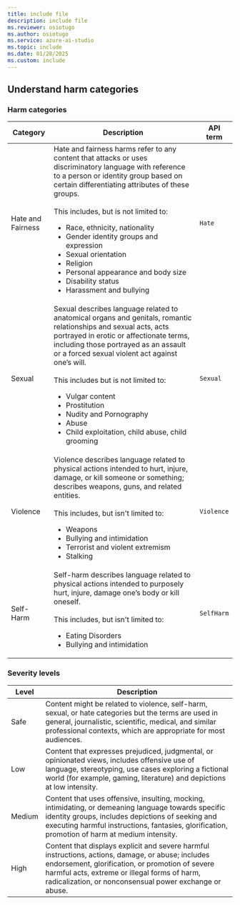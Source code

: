 ```yaml
---
title: include file
description: include file
ms.reviewer: osiotugo
ms.author: osiotugo
ms.service: azure-ai-studio
ms.topic: include
ms.date: 01/28/2025
ms.custom: include
---
```


## Understand harm categories

### Harm categories

| Category  | Description         |API term |
| --------- | ------------------- | --- |
| Hate and Fairness      | Hate and fairness harms refer to any content that attacks or uses discriminatory language with reference to a person or identity group based on certain differentiating attributes of these groups. <br><br>This includes, but is not limited to:<ul><li>Race, ethnicity, nationality</li><li>Gender identity groups and expression</li><li>Sexual orientation</li><li>Religion</li><li>Personal appearance and body size</li><li>Disability status</li><li>Harassment and bullying</li></ul> | `Hate` |
| Sexual  | Sexual describes language related to anatomical organs and genitals, romantic relationships and sexual acts, acts portrayed in erotic or affectionate terms, including those portrayed as an assault or a forced sexual violent act against one’s will. <br><br> This includes but is not limited to:<ul><li>Vulgar content</li><li>Prostitution</li><li>Nudity and Pornography</li><li>Abuse</li><li>Child exploitation, child abuse, child grooming</li></ul>   | `Sexual` |
| Violence  | Violence describes language related to physical actions intended to hurt, injure, damage, or kill someone or something; describes weapons, guns, and related entities. <br><br>This includes, but isn't limited to:  <ul><li>Weapons</li><li>Bullying and intimidation</li><li>Terrorist and violent extremism</li><li>Stalking</li></ul>  | `Violence` |
| Self-Harm  | Self-harm describes language related to physical actions intended to purposely hurt, injure, damage one’s body or kill oneself. <br><br> This includes, but isn't limited to: <ul><li>Eating Disorders</li><li>Bullying and intimidation</li></ul>  | `SelfHarm` |

### Severity levels 

| Level | Description |
| --- | ---|
|Safe |Content might be related to violence, self-harm, sexual, or hate categories but the terms are used in general, journalistic, scientific, medical, and similar professional contexts, which are appropriate for most audiences. |
|Low |Content that expresses prejudiced, judgmental, or opinionated views, includes offensive use of language, stereotyping, use cases exploring a fictional world (for example, gaming, literature) and depictions at low intensity.| 
|Medium |Content that uses offensive, insulting, mocking, intimidating, or demeaning language towards specific identity groups, includes depictions of seeking and executing harmful instructions, fantasies, glorification, promotion of harm at medium intensity. |
|High |Content that displays explicit and severe harmful instructions, actions, damage, or abuse; includes endorsement, glorification, or promotion of severe harmful acts, extreme or illegal forms of harm, radicalization, or nonconsensual power exchange or abuse. |